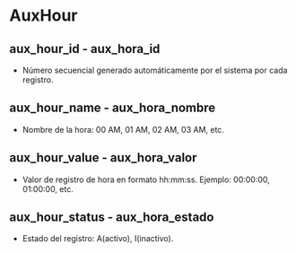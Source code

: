 # AuxHour

## aux_hour_id - aux_hora_id
* Número secuencial generado automáticamente por el sistema por cada registro. 

## aux_hour_name - aux_hora_nombre
* Nombre de la hora: 00 AM, 01 AM, 02 AM, 03 AM, etc.

## aux_hour_value - aux_hora_valor
* Valor de registro de hora en formato hh:mm:ss. Ejemplo: 00:00:00, 01:00:00, etc.

## aux_hour_status - aux_hora_estado
* Estado del registro: A(activo), I(inactivo).
